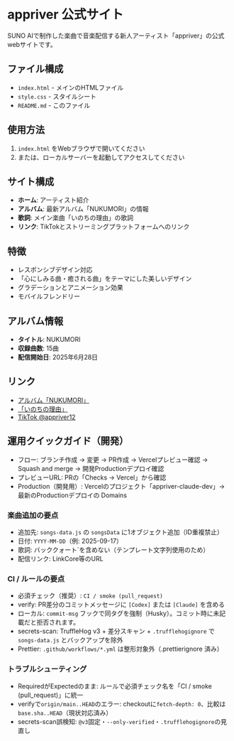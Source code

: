 # appriver 公式サイト

SUNO AIで制作した楽曲で音楽配信する新人アーティスト「appriver」の公式webサイトです。

## ファイル構成

- `index.html` - メインのHTMLファイル
- `style.css` - スタイルシート
- `README.md` - このファイル

## 使用方法

1. `index.html` をWebブラウザで開いてください
2. または、ローカルサーバーを起動してアクセスしてください

## サイト構成

- **ホーム**: アーティスト紹介
- **アルバム**: 最新アルバム「NUKUMORI」の情報
- **歌詞**: メイン楽曲「いのちの理由」の歌詞
- **リンク**: TikTokとストリーミングプラットフォームへのリンク

## 特徴

- レスポンシブデザイン対応
- 「心にしみる曲・癒される曲」をテーマにした美しいデザイン
- グラデーションとアニメーション効果
- モバイルフレンドリー

## アルバム情報

- **タイトル**: NUKUMORI
- **収録曲数**: 15曲
- **配信開始日**: 2025年6月28日

## リンク

- [アルバム「NUKUMORI」](https://linkco.re/E7hxe2Ay)
- [「いのちの理由」](https://linkco.re/Hb9nfMcM)
- [TikTok @appriver12](https://www.tiktok.com/@appriver12?is_from_webapp=1&sender_device=pc)

## 運用クイックガイド（開発）

- フロー: ブランチ作成 → 変更 → PR作成 → Vercelプレビュー確認 → Squash and merge → 開発Productionデプロイ確認
- プレビューURL: PRの「Checks → Vercel」から確認
- Production（開発用）: Vercelのプロジェクト「appriver-claude-dev」→ 最新のProductionデプロイの Domains

### 楽曲追加の要点

- 追加先: `songs-data.js` の `songsData` に1オブジェクト追加（ID重複禁止）
- 日付: `YYYY-MM-DD`（例: 2025-09-17）
- 歌詞: バッククォート`を含めない（テンプレート文字列使用のため）
- 配信リンク: LinkCore等のURL

### CI / ルールの要点

- 必須チェック（推奨）: `CI / smoke (pull_request)`
- verify: PR差分のコミットメッセージに `[Codex]` または `[Claude]` を含める
- ローカル: `commit-msg` フックで同タグを強制（Husky）。コミット時に未記載だと拒否されます。
- secrets-scan: TruffleHog v3 + 差分スキャン + `.trufflehogignore` で `songs-data.js` とバックアップを除外
- Prettier: `.github/workflows/*.yml` は整形対象外（.prettierignore 済み）

### トラブルシューティング

- RequiredがExpectedのまま: ルールで必須チェック名を「CI / smoke (pull_request)」に統一
- verifyで`origin/main..HEAD`のエラー: checkoutに`fetch-depth: 0`、比較は`base.sha..HEAD`（現状対応済み）
- secrets-scan誤検知: `@v3`固定・`--only-verified`・`.trufflehogignore`の見直し
